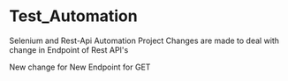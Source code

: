 # Test_Automation
Selenium and Rest-Api Automation Project
Changes are made to deal with change in Endpoint of Rest API's

New change for New Endpoint for GET

